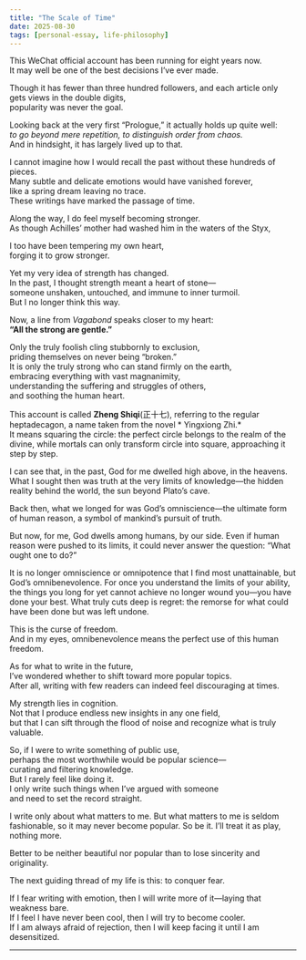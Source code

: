 ```yaml
---
title: "The Scale of Time"
date: 2025-08-30
tags: [personal-essay, life-philosophy]
---
```




This WeChat official account has been running for eight years now.  
It may well be one of the best decisions I’ve ever made.

Though it has fewer than three hundred followers, and each article only gets views in the double digits,  
popularity was never the goal.

Looking back at the very first “Prologue,” it actually holds up quite well:  
*to go beyond mere repetition, to distinguish order from chaos.*  
And in hindsight, it has largely lived up to that.

I cannot imagine how I would recall the past without these hundreds of pieces.  
Many subtle and delicate emotions would have vanished forever,  
like a spring dream leaving no trace.  
These writings have marked the passage of time.

Along the way, I do feel myself becoming stronger.  
As though Achilles’ mother had washed him in the waters of the Styx,

I too have been tempering my own heart,  
forging it to grow stronger.

Yet my very idea of strength has changed.  
In the past, I thought strength meant a heart of stone—  
someone unshaken, untouched, and immune to inner turmoil.  
But I no longer think this way.

Now, a line from *Vagabond* speaks closer to my heart:  
**“All the strong are gentle.”**

Only the truly foolish cling stubbornly to exclusion,  
priding themselves on never being “broken.”  
It is only the truly strong who can stand firmly on the earth,  
embracing everything with vast magnanimity,  
understanding the suffering and struggles of others,  
and soothing the human heart.

This account is called **Zheng Shiqi**(正十七), referring to the regular heptadecagon, a name taken from the novel * Yingxiong Zhi.*  
It means squaring the circle: the perfect circle belongs to the realm of the divine, while mortals can only transform circle into square, approaching it step by step.

I can see that, in the past, God for me dwelled high above, in the heavens. What I sought then was truth at the very limits of knowledge—the hidden reality behind the world, the sun beyond Plato’s cave.

Back then, what we longed for was God’s omniscience—the ultimate form of human reason, a symbol of mankind’s pursuit of truth.

But now, for me, God dwells among humans, by our side. Even if human reason were pushed to its limits, it could never answer the question: “What ought one to do?”

It is no longer omniscience or omnipotence that I find most unattainable, but God’s omnibenevolence. For once you understand the limits of your ability, the things you long for yet cannot achieve no longer wound you—you have done your best. What truly cuts deep is regret: the remorse for what could have been done but was left undone.

This is the curse of freedom.  
And in my eyes, omnibenevolence means the perfect use of this human freedom.

As for what to write in the future,  
I’ve wondered whether to shift toward more popular topics.  
After all, writing with few readers can indeed feel discouraging at times.

My strength lies in cognition.  
Not that I produce endless new insights in any one field,  
but that I can sift through the flood of noise and recognize what is truly valuable.

So, if I were to write something of public use,  
perhaps the most worthwhile would be popular science—  
curating and filtering knowledge.  
But I rarely feel like doing it.  
I only write such things when I’ve argued with someone  
and need to set the record straight.

I write only about what matters to me. But what matters to me is seldom fashionable, so it may never become popular. So be it. I’ll treat it as play, nothing more.

Better to be neither beautiful nor popular than to lose sincerity and originality.

The next guiding thread of my life is this: to conquer fear.

If I fear writing with emotion, then I will write more of it—laying that weakness bare.  
If I feel I have never been cool, then I will try to become cooler.  
If I am always afraid of rejection, then I will keep facing it until I am desensitized.

---
